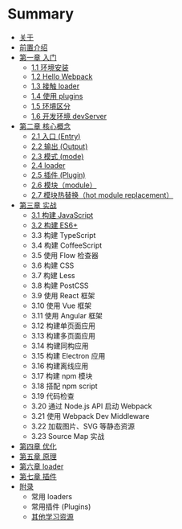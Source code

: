 # Summary

* [关于](README.md)
* [前置介绍](chapter1.md)
* [第一章 入门](di-yi-zhang-ru-men-pei-zhi.md)
  * [1.1 环境安装](di-yi-zhang-ru-men-pei-zhi/1-1-huan-jing-an-zhuang.md)
  * [1.2 Hello Webpack](di-yi-zhang-ru-men-pei-zhi/12-hello-webpack.md)
  * [1.3 接触 loader](di-yi-zhang-ru-men-pei-zhi/13-jie-hong-loader.md)
  * [1.4 使用 plugins](di-yi-zhang-ru-men-pei-zhi/14-shi-yong-plugins.md)
  * [1.5 环境区分](di-yi-zhang-ru-men-pei-zhi/15-huan-jing-qu-fen.md)
  * [1.6 开发环境 devServer](di-yi-zhang-ru-men-pei-zhi/16-kai-fa-huan-jing-devserver.md)
* [第二章 核心概念](di-er-zhang-he-xin-gai-nian.md)
  * [2.1 入口 \(Entry\)](di-er-zhang-he-xin-gai-nian/2-1-ru-kou-entry.md)
  * [2.2 输出 \(Output\)](di-er-zhang-he-xin-gai-nian/2-1-shu-chu-output.md)
  * [2.3 模式 \(mode\)](di-er-zhang-he-xin-gai-nian/2-5-mo-shi-mode.md)
  * [2.4 loader](di-er-zhang-he-xin-gai-nian/loader.md)
  * [2.5 插件 \(Plugin\)](di-er-zhang-he-xin-gai-nian/2-4-cha-jian-plugins.md)
  * [2.6 模块（module）](di-er-zhang-he-xin-gai-nian/26-mo-kuai-ff08-module.md)
  * [2.7 模块热替换（hot module replacement）](di-er-zhang-he-xin-gai-nian/28-mo-kuai-re-ti-huan-ff08-hot-module-replacement.md)
* [第三章 实战](di-san-zhang-pei-zhi.md)
  * [3.1 构建 JavaScript](di-san-zhang-pei-zhi/31-gou-jian-javascript-yu-yan.md)
  * [3.2 构建 ES6+](di-san-zhang-pei-zhi/32-gou-jian-es6-+.md)
  * 3.3 构建 TypeScript
  * 3.4 构建 CoffeeScript
  * 3.5 使用 Flow 检查器
  * 3.6 构建 CSS
  * 3.7 构建 Less
  * 3.8 构建 PostCSS
  * 3.9 使用 React 框架
  * 3.10 使用 Vue 框架
  * 3.11 使用 Angular 框架
  * 3.12 构建单页面应用
  * 3.13 构建多页面应用
  * 3.14 构建同构应用
  * 3.15 构建 Electron 应用
  * 3.16 构建离线应用
  * 3.17 构建 npm 模块
  * 3.18 搭配 npm script
  * 3.19 代码检查
  * 3.20 通过 Node.js API 启动 Webpack
  * 3.21 使用 Webpack Dev Middleware
  * 3.22 加载图片、SVG 等静态资源
  * 3.23 Source Map 实战
* [第四章 优化](di-si-zhang-shi-zhan.md)
* [第五章 原理](di-wu-zhang-you-hua.md)
* [第六章 loader](di-liu-zhang-yuan-li.md)
* [第七章 插件](di-qi-zhang-shen-ru-loader.md)
* [附录](fu-lu.md)
  * 常用 loaders
  * 常用插件 \(Plugins\)
  * [其他学习资源](fu-lu/qi-ta-xue-xi-zi-yuan.md)

